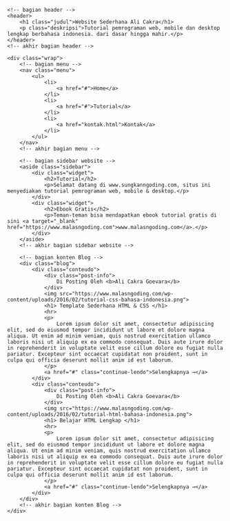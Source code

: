 <!DOCTYPE html>
<html lang="en">
<head>
    <meta charset="UTF-8">
    <meta name="viewport" content="width=device-width, initial-scale=1.0">
    <meta name="deskripsi" content="Layout Website Sederhana by Bang Ali">
    <title>Layout Website Sederhana by Bang Ali"</title>
</head>
<body>
    <!DOCTYPE html>
<html>
<head>
	<title>Website Sederhana Ali Cakra</title>
	<link rel="stylesheet" type="text/css" href="style.css">
</head>
<body>
	
	<!-- bagian header -->
	<header>
		<h1 class="judul">Website Sederhana Ali Cakra</h1>
		<p class="deskripsi">Tutorial pemrograman web, mobile dan desktop lengkap berbahasa indonesia. dari dasar hingga mahir.</p>
	</header>
	<!-- akhir bagian header -->
	
	<div class="wrap">
		<!-- bagian menu -->
		<nav class="menu">
			<ul>
				<li>
					<a href="#">Home</a>
				</li>
				<li>
					<a href="#">Tutorial</a>
				</li>
				<li>
					<a href="kontak.html">Kontak</a>
				</li>
			</ul>
		</nav>
		<!-- akhir bagian menu -->
 
		<!-- bagian sidebar website -->
		<aside class="sidebar">
			<div class="widget">
				<h2>Tutorial</h2>
				<p>Selamat datang di www.sungkanngoding.com, situs ini menyediakan tutorial pemrograman web, mobile & desktop.</p>
			</div>
			<div class="widget">
				<h2>Ebook Gratis</h2>
				<p>Teman-teman bisa mendapatkan ebook tutorial gratis di sini <a target="_blank" href="https://www.malasngoding.com">www.malasngoding.com</a>.</p>
			</div>
		</aside>
		<!-- akhir bagian sidebar website -->
 
		<!-- bagian konten Blog -->
		<div class="blog">
			<div class="conteudo">
				<div class="post-info">
					Di Posting Oleh <b>Ali Cakra Goevara</b>
				</div>
				<img src="https://www.malasngoding.com/wp-content/uploads/2016/02/tutorial-css-bahasa-indonesia.png">
				<h1> Template Sederhana HTML & CSS </h1>
				<hr>
				<p>
					Lorem ipsum dolor sit amet, consectetur adipisicing elit, sed do eiusmod tempor incididunt ut labore et dolore magna aliqua. Ut enim ad minim veniam, quis nostrud exercitation ullamco laboris nisi ut aliquip ex ea commodo consequat. Duis aute irure dolor in reprehenderit in voluptate velit esse cillum dolore eu fugiat nulla pariatur. Excepteur sint occaecat cupidatat non proident, sunt in culpa qui officia deserunt mollit anim id est laborum.
				</p>				
				<a href="#" class="continue-lendo">Selengkapnya →</a>
			</div>
			<div class="conteudo">
				<div class="post-info">
					Di Posting Oleh <b>Ali Cakra Goevara</b>
				</div>
				<img src="https://www.malasngoding.com/wp-content/uploads/2016/02/tutorial-html-bahasa-indonesia.png">
				<h1> Belajar HTML Lengkap </h1>
				<hr>
				<p>
					Lorem ipsum dolor sit amet, consectetur adipisicing elit, sed do eiusmod tempor incididunt ut labore et dolore magna aliqua. Ut enim ad minim veniam, quis nostrud exercitation ullamco laboris nisi ut aliquip ex ea commodo consequat. Duis aute irure dolor in reprehenderit in voluptate velit esse cillum dolore eu fugiat nulla pariatur. Excepteur sint occaecat cupidatat non proident, sunt in culpa qui officia deserunt mollit anim id est laborum.
				</p>				
				<a href="#" class="continue-lendo">Selengkapnya →</a>
			</div>
		</div>
		<!-- akhir bagian konten Blog -->
	</div>
 
</body>
</html>
